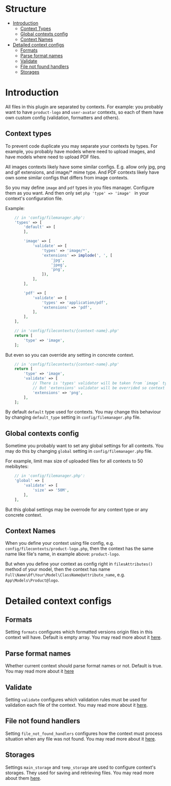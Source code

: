 Structure
=========

- [Introduction](#introduction)
    * [Context Types](#context-types)
    * [Global contexts config](#global-contexts-config)
    * [Context Names](#context-names)
- [Detailed context configs](#detailed-context-configs)
    * [Formats](#formats)
    * [Parse format names](#parse-format-names)
    * [Validate](#validate)
    * [File not found handlers](#file-not-found-handlers)
    * [Storages](#storages)


Introduction
============

All files in this plugin are separated by contexts.
For example: you probably want to have `product-logo` and `user-avatar` contexts,
so each of them have own custom config (validation, formatters and others).

Context types
-------------

To prevent code duplicate you may separate your contexts by types.
For example, you probably have models where need to upload images,
and have models where need to upload PDF files.

All images contexts likely have some similar configs.
E.g. allow only jpg, png and gif extensions, and image/* mime type.
And PDF contexts likely have own some similar configs that differs from image contexts.

So you may define `image` and `pdf` types in you files manager.
Configure them as you want.
And then only set ```php 'type' => 'image' ``` in your context's configuration file.

Example:

```php
    // in 'config/filemanager.php':
    'types' => [
        'default' => [
        ],

        'image' => [
            'validate' => [
                'types' => 'image/*',
                'extensions' => implode(', ', [
                    'jpg',
                    'jpeg',
                    'png',
                ]),
            ],
        ],

        'pdf' => [
            'validate' => [
                'types' => 'application/pdf',
                'extensions' => 'pdf',
            ],
        ],
    ],

    // in 'config/filecontexts/{context-name}.php'
    return [
        'type' => 'image',
    ];
```

But even so you can override any setting in concrete context.

```php
    // in 'config/filecontexts/{context-name}.php'
    return [
        'type' => 'image',
        'validate' => [
            // There is 'types' validator will be taken from `image` type config
            // But 'extensions' validator will be overrided so context will allow only files with 'png' extension.
            'extensions' => 'png',
        ],
    ];
```

By default `default` type used for contexts.
You may change this behaviour by changing `default_type` setting in `config/filemanager.php` file.

Global contexts config
----------------------

Sometime you probably want to set any global settings for all contexts.
You may do this by changing `global` setting in `config/filemanager.php` file.

For example, limit max size of uploaded files for all contexts to 50 mebibytes:

```php
    // in 'config/filemanager.php':
    'global' => [
        'validate' => [
            'size' => '50M',
        ],
    ],
```

But this global settings may be overrode for any context type or any concrete context.

Context Names
-------------

When you define your context using file config, e.g. `config/filecontexts/product-logo.php`,
then the context has the same name like file's name, in example above: `product-logo`.

But when you define your context as config right in `filesAttributes()` method
of your model, then the context has name `Full\Name\Of\Your\Model\ClassName@attribute_name`,
e.g. `App\Models\Product@logo`.

Detailed context configs
========================

Formats
-------

Setting `formats` configures which formatted versions origin files in this context will have.
Default is empty array.
You may read more about it [here](./02.formatting.md).


Parse format names
------------------

Whether current context should parse format names or not.
Default is true.
You may read more about it [here](./02.formatting.md#formats-names-parser)

Validate
--------

Setting `validate` configures which validation rules must be used
for validation each file of the context.
You may read more about it [here](./03.validation.md).

File not found handlers
-----------------------

Setting `file_not_found_handlers` configures how the context must process
situation when any file was not found.
You may read more about it [here](./04.file-not-found-handlers.md).

Storages
--------

Settings `main_storage` and `temp_storage` are used to configure context's storages.
They used for saving and retrieving files.
You may read more about them [here](./05.storages.md).


